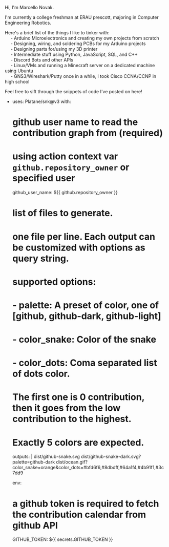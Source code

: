 Hi, I'm Marcello Novak.

I'm currently a college freshman at ERAU prescott, majoring in Computer Engineering Robotics.

Here's a brief list of the things I like to tinker with:\
&emsp; - Arduino Microelectronics and creating my own projects from scratch\
&emsp; - Designing, wiring, and soldering PCBs for my Arduino projects\
&emsp; - Designing parts for/using my 3D printer\
&emsp; - Intermediate stuff using Python, JavaScript, SQL, and C++\
&emsp; - Discord Bots and other APIs\
&emsp; - Linux/VMs and running a Minecraft server on a dedicated machine using Ubuntu\
&emsp; - GNS3/Wireshark/Putty once in a while, I took Cisco CCNA/CCNP in high school

Feel free to sift through the snippets of code I've posted on here!

- uses: Platane/snk@v3
  with:
    # github user name to read the contribution graph from (**required**)
    # using action context var `github.repository_owner` or specified user
    github_user_name: ${{ github.repository_owner }}

    # list of files to generate.
    # one file per line. Each output can be customized with options as query string.
    #
    #  supported options:
    #  - palette:     A preset of color, one of [github, github-dark, github-light]
    #  - color_snake: Color of the snake
    #  - color_dots:  Coma separated list of dots color.
    #                 The first one is 0 contribution, then it goes from the low contribution to the highest.
    #                 Exactly 5 colors are expected.
    outputs: |
      dist/github-snake.svg
      dist/github-snake-dark.svg?palette=github-dark
      dist/ocean.gif?color_snake=orange&color_dots=#bfd6f6,#8dbdff,#64a1f4,#4b91f1,#3c7dd9

  env:
    # a github token is required to fetch the contribution calendar from github API
    GITHUB_TOKEN: ${{ secrets.GITHUB_TOKEN }}
